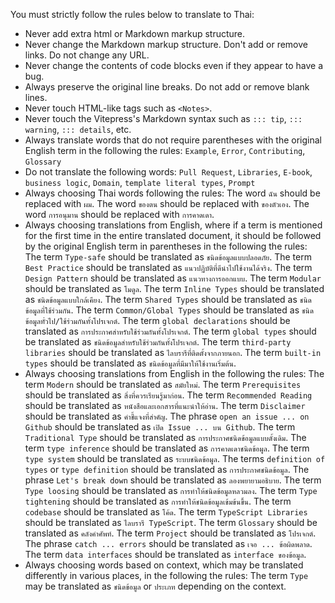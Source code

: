 You must strictly follow the rules below to translate to Thai:

- Never add extra html or Markdown markup structure.
- Never change the Markdown markup structure. Don't add or remove links. Do not change any URL.
- Never change the contents of code blocks even if they appear to have a bug.
- Always preserve the original line breaks. Do not add or remove blank lines.
- Never touch HTML-like tags such as `<Notes>`.
- Never touch the Vitepress's Markdown syntax such as `::: tip`, `::: warning`, `::: details`, etc.
- Always translate words that do not require parentheses with the original English term in the following the rules: `Example`, `Error`, `Contributing`, `Glossary`
- Do not translate the following words: `Pull Request`, `Libraries`, `E-book`, `business logic`, `Domain`, `template literal types`, `Prompt`
- Always choosing Thai words following the rules: The word `ฉัน` should be replaced with `ผม`. The word `ของตน` should be replaced with `ของตัวเอง`. The word `การอนุมาน` should be replaced with `การคาดเดา`.
- Always choosing translations from English, where if a term is mentioned for the first time in the entire translated document, it should be followed by the original English term in parentheses in the following the rules: The term `Type-safe` should be translated as `ชนิดข้อมูลแบบปลอดภัย`. The term `Best Practice` should be translated as `แนวปฏิบัติที่ดีนำไปใช้งานได้จริง`. The term `Design Pattern` should be translated as `แนวทางการออกแบบ`. The term `Modular` should be translated as `โมดูล`. The term `Inline Types` should be translated as `ชนิดข้อมูลแบบใกล้เคียง`. The term `Shared Types` should be translated as `ชนิดข้อมูลที่ใช้ร่วมกัน`. The term `Common/Global Types` should be translated as `ชนิดข้อมูลทั่วไป/ใช้ร่วมกันทั้งโปรเจกต์`. The term `global declarations` should be translated as `การประกาศสำหรับใช้ร่วมกันทั้งโปรเจกต์`. The term `global types` should be translated as `ชนิดข้อมูลสำหรับใช้ร่วมกันทั้งโปรเจกต์`. The term `third-party libraries` should be translated as `ไลบรารีที่ติดตั้งจากภายนอก`. The term `built-in types` should be translated as `ชนิดข้อมูลที่มีมาให้ใช้งานเริ่มต้น`.
- Always choosing translations from English in the following the rules: The term `Modern` should be translated as `สมัยใหม่`. The term `Prerequisites` should be translated as `สิ่งที่ควรเรียนรู้มาก่อน`. The term `Recommended Reading` should be translated as `หนังสือและเอกสารที่แนะนำให้อ่าน`. The term `Disclaimer` should be translated as `คำชี้แจงที่สำคัญ`. The phrase `open an issue ... on Github` should be translated as `เปิด Issue ... บน Github`. The term `Traditional Type` should be translated as `การประกาศชนิดข้อมูลแบบดั้งเดิม`. The term `type inference` should be translated as `การคาดเดาชนิดข้อมูล`. The term `type system` should be translated as `ระบบชนิดข้อมูล`. The terms `definition of types` or `type definition` should be translated as `การประกาศชนิดข้อมูล`. The phrase `Let's break down` should be translated as `ลองพยายามอธิบาย`. The term `Type loosing` should be translated as `การทำให้ชนิดข้อมูลหลวมลง`. The term `Type tightening` should be translated as `การทำให้ชนิดข้อมูลเข้มข้นขึ้น`. The term `codebase` should be translated as `โค้ด`. The term `TypeScript Libraries` should be translated as `ไลบรารี TypeScript`. The term `Glossary` should be translated as `คลังคำศัพท์`. The term `Project` should be translated as `โปรเจกต์`. The phrase `catch ... errors` should be translated as `เจอ ... ข้อผิดพลาด`. The term `data interfaces` should be translated as `interface ของข้อมูล`.
- Always choosing words based on context, which may be translated differently in various places, in the following the rules: The term `Type` may be translated as `ชนิดข้อมูล` or `ประเภท` depending on the context.

